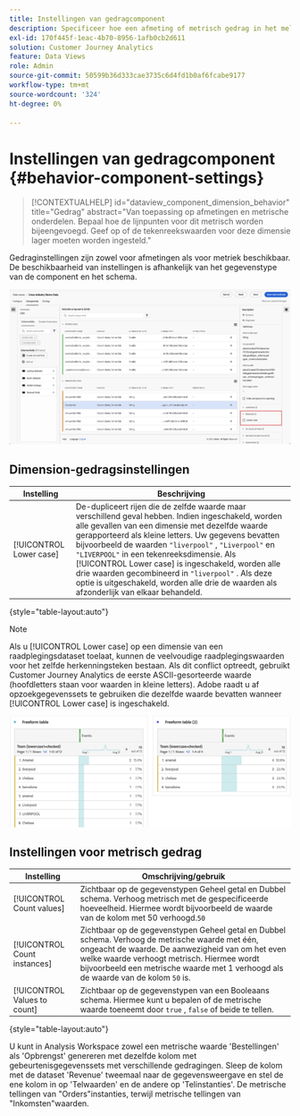 ```yaml
---
title: Instellingen van gedragcomponent
description: Specificeer hoe een afmeting of metrisch gedrag in het melden.
exl-id: 170f445f-1eac-4b70-8956-1afb0cb2d611
solution: Customer Journey Analytics
feature: Data Views
role: Admin
source-git-commit: 50599b36d333cae3735c6d4fd1b0af6fcabe9177
workflow-type: tm+mt
source-wordcount: '324'
ht-degree: 0%

---
```


# Instellingen van gedragcomponent {#behavior-component-settings}

<!-- markdownlint-disable MD034 -->

>[!CONTEXTUALHELP]
>id="dataview_component_dimension_behavior"
>title="Gedrag"
>abstract="Van toepassing op afmetingen en metrische onderdelen. Bepaal hoe de lijnpunten voor dit metrisch worden bijeengevoegd. Geef op of de tekenreekswaarden voor deze dimensie lager moeten worden ingesteld."

<!-- markdownlint-enable MD034 -->


Gedraginstellingen zijn zowel voor afmetingen als voor metriek beschikbaar. De beschikbaarheid van instellingen is afhankelijk van het gegevenstype van de component en het schema.

![&#x200B; montages van het Gedrag &#x200B;](../assets/behavior-settings.png)

## Dimension-gedragsinstellingen

| Instelling | Beschrijving |
| --- | --- |
| [!UICONTROL Lower case] | De-dupliceert rijen die de zelfde waarde maar verschillend geval hebben. Indien ingeschakeld, worden alle gevallen van een dimensie met dezelfde waarde gerapporteerd als kleine letters. Uw gegevens bevatten bijvoorbeeld de waarden `"liverpool"` , `"Liverpool"` en `"LIVERPOOL"` in een tekenreeksdimensie. Als [!UICONTROL Lower case] is ingeschakeld, worden alle drie waarden gecombineerd in `"liverpool"` . Als deze optie is uitgeschakeld, worden alle drie de waarden als afzonderlijk van elkaar behandeld. |

{style="table-layout:auto"}

>[!NOTE]
>
>Als u [!UICONTROL Lower case] op een dimensie van een raadplegingsdataset toelaat, kunnen de veelvoudige raadplegingswaarden voor het zelfde herkenningsteken bestaan. Als dit conflict optreedt, gebruikt Customer Journey Analytics de eerste ASCII-gesorteerde waarde (hoofdletters staan voor waarden in kleine letters). Adobe raadt u af opzoekgegevenssets te gebruiken die dezelfde waarde bevatten wanneer [!UICONTROL Lower case] is ingeschakeld.

![&#x200B; case-sensitive afmeting &#x200B;](../assets/case-sens-workspace.png)

## Instellingen voor metrisch gedrag

| Instelling | Omschrijving/gebruik |
| --- | --- |
| [!UICONTROL Count values] | Zichtbaar op de gegevenstypen Geheel getal en Dubbel schema. Verhoog metrisch met de gespecificeerde hoeveelheid. Hiermee wordt bijvoorbeeld de waarde van de kolom met 50 verhoogd.`50` |
| [!UICONTROL Count instances] | Zichtbaar op de gegevenstypen Geheel getal en Dubbel schema. Verhoog de metrische waarde met één, ongeacht de waarde. De aanwezigheid van om het even welke waarde verhoogt metrisch. Hiermee wordt bijvoorbeeld een metrische waarde met 1 verhoogd als de waarde van de kolom `50` is. |
| [!UICONTROL Values to count] | Zichtbaar op de gegevenstypen van een Booleaans schema. Hiermee kunt u bepalen of de metrische waarde toeneemt door `true` , `false` of beide te tellen. |

{style="table-layout:auto"}

U kunt in Analysis Workspace zowel een metrische waarde &#39;Bestellingen&#39; als &#39;Opbrengst&#39; genereren met dezelfde kolom met gebeurtenisgegevenssets met verschillende gedragingen. Sleep de kolom met de dataset &#39;Revenue&#39; tweemaal naar de gegevensweergave en stel de ene kolom in op &#39;Telwaarden&#39; en de andere op &#39;Telinstanties&#39;. De metrische tellingen van &quot;Orders&quot;instanties, terwijl metrische tellingen van &quot;Inkomsten&quot;waarden.
